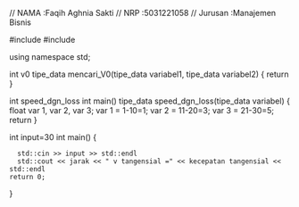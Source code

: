 // NAMA		:Faqih Aghnia Sakti
// NRP		:5031221058
// Jurusan	:Manajemen Bisnis

#include <iostream>
#include <cmath>

using namespace std;

int v0
tipe_data mencari_V0(tipe_data variabel1, tipe_data variabel2)
{
      return 
}

int speed_dgn_loss
int main()
tipe_data speed_dgn_loss(tipe_data variabel)
{
float var 1, var 2, var 3;
    var 1 = 1-10=1;
    var 2 = 11-20=3;
    var 3 = 21-30=5;
    return
}

int input=30
int main() {
      
      std::cin >> input >> std::endl
      std::cout << jarak << " v tangensial =" << kecepatan tangensial << std::endl
    return 0;
}
